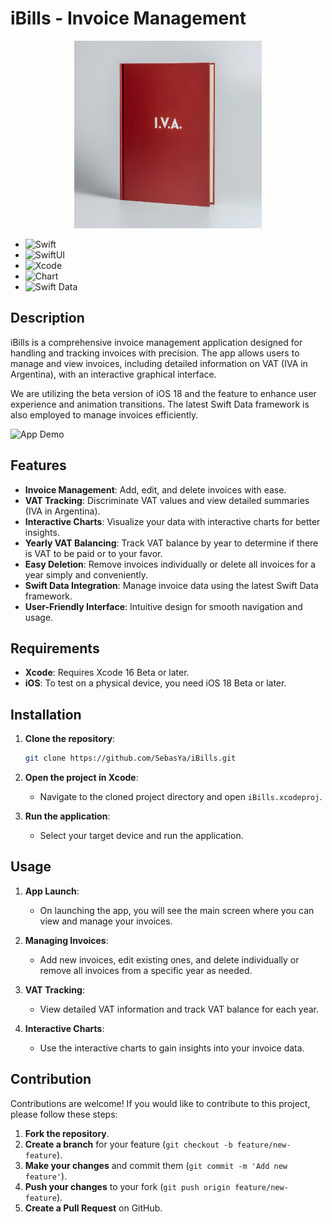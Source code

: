 # iBills - Invoice Management

<div align="center">
<img src="https://github.com/SebasYa/iBills/blob/main/iBills/Assets.xcassets/AppIcon.appiconset/IVA.png" alt="App Icon" width="300">
</div>

- ![Swift](https://img.shields.io/badge/Swift-FA7343?style=for-the-badge&logo=swift&logoColor=white&style=flat)
- ![SwiftUI](https://img.shields.io/badge/SwiftUI-000000?style=for-the-badge&logo=swift&logoColor=white&style=flat)
- ![Xcode](https://img.shields.io/badge/Xcode-1575F9?style=for-the-badge&logo=xcode&logoColor=white&style=flat)
- ![Chart](https://img.shields.io/badge/Chart-00BFFF?style=for-the-badge&logo=chart&logoColor=white&style=flat)
- ![Swift Data](https://img.shields.io/badge/Swift%20Data-FF5C5C?style=for-the-badge&logo=swift&logoColor=white&style=flat)

## Description

iBills is a comprehensive invoice management application designed for handling and tracking invoices with precision. The app allows users to manage and view invoices, including detailed information on VAT (IVA in Argentina), with an interactive graphical interface. 

We are utilizing the beta version of iOS 18 and the feature to enhance user experience and animation transitions. The latest Swift Data framework is also employed to manage invoices efficiently.

<img src="https://github.com/SebasYa/iBills/blob/main/iBillsGif.gif" alt="App Demo" width="250"/>


## Features

- **Invoice Management**: Add, edit, and delete invoices with ease.
- **VAT Tracking**: Discriminate VAT values and view detailed summaries (IVA in Argentina).
- **Interactive Charts**: Visualize your data with interactive charts for better insights.
- **Yearly VAT Balancing**: Track VAT balance by year to determine if there is VAT to be paid or to your favor.
- **Easy Deletion**: Remove invoices individually or delete all invoices for a year simply and conveniently.
- **Swift Data Integration**: Manage invoice data using the latest Swift Data framework.
- **User-Friendly Interface**: Intuitive design for smooth navigation and usage.

## Requirements

- **Xcode**: Requires Xcode 16 Beta or later.
- **iOS**: To test on a physical device, you need iOS 18 Beta or later.

## Installation

1. **Clone the repository**:

    ```bash
    git clone https://github.com/SebasYa/iBills.git
    ```

2. **Open the project in Xcode**:
    - Navigate to the cloned project directory and open `iBills.xcodeproj`.

3. **Run the application**:
    - Select your target device and run the application.

## Usage

1. **App Launch**:
    - On launching the app, you will see the main screen where you can view and manage your invoices.

2. **Managing Invoices**:
    - Add new invoices, edit existing ones, and delete individually or remove all invoices from a specific year as needed. 

3. **VAT Tracking**:
    - View detailed VAT information and track VAT balance for each year. 

4. **Interactive Charts**:
    - Use the interactive charts to gain insights into your invoice data.


## Contribution

Contributions are welcome! If you would like to contribute to this project, please follow these steps:

1. **Fork the repository**.
2. **Create a branch** for your feature (`git checkout -b feature/new-feature`).
3. **Make your changes** and commit them (`git commit -m 'Add new feature'`).
4. **Push your changes** to your fork (`git push origin feature/new-feature`).
5. **Create a Pull Request** on GitHub.

